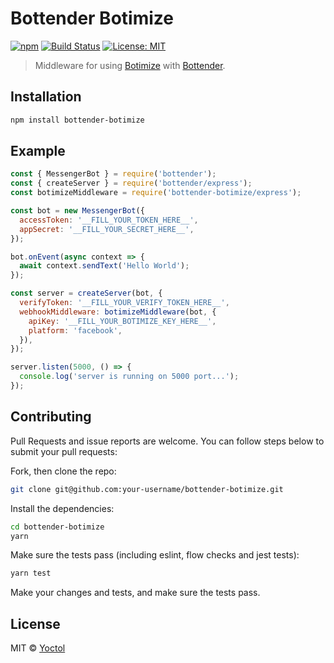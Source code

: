 # Bottender Botimize

[![npm](https://img.shields.io/npm/v/bottender-botimize.svg?style=flat-square)](https://www.npmjs.com/package/bottender-botimize)
[![Build Status](https://travis-ci.org/bottenderjs/bottender-botimize.svg?branch=master)](https://travis-ci.org/bottenderjs/bottender-botimize)
[![License: MIT](https://img.shields.io/badge/License-MIT-yellow.svg)](https://opensource.org/licenses/MIT)

> Middleware for using [Botimize](https://www.getbotimize.com/) with
> [Bottender](https://github.com/Yoctol/bottender).

## Installation

```sh
npm install bottender-botimize
```

## Example

```js
const { MessengerBot } = require('bottender');
const { createServer } = require('bottender/express');
const botimizeMiddleware = require('bottender-botimize/express');

const bot = new MessengerBot({
  accessToken: '__FILL_YOUR_TOKEN_HERE__',
  appSecret: '__FILL_YOUR_SECRET_HERE__',
});

bot.onEvent(async context => {
  await context.sendText('Hello World');
});

const server = createServer(bot, {
  verifyToken: '__FILL_YOUR_VERIFY_TOKEN_HERE__',
  webhookMiddleware: botimizeMiddleware(bot, {
    apiKey: '__FILL_YOUR_BOTIMIZE_KEY_HERE__',
    platform: 'facebook',
  }),
});

server.listen(5000, () => {
  console.log('server is running on 5000 port...');
});
```

## Contributing

Pull Requests and issue reports are welcome. You can follow steps below to
submit your pull requests:

Fork, then clone the repo:

```sh
git clone git@github.com:your-username/bottender-botimize.git
```

Install the dependencies:

```sh
cd bottender-botimize
yarn
```

Make sure the tests pass (including eslint, flow checks and jest tests):

```sh
yarn test
```

Make your changes and tests, and make sure the tests pass.

## License

MIT © [Yoctol](https://github.com/bottenderjs/bottender-botimize)

